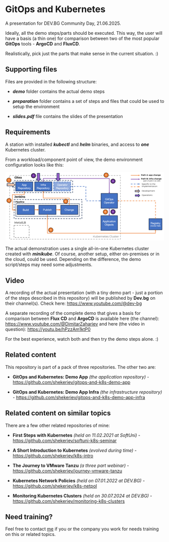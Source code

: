 # GitOps and Kubernetes

A presentation for DEV.BG Community Day, 21.06.2025.

Ideally, all the demo steps/parts should be executed. This way, the user will have a basis (a thin one) for comparison between two of the most popular **GitOps** tools - **ArgoCD** and **FluxCD**.

Realistically, pick just the parts that make sense in the current situation. :)

## Supporting files

Files are provided in the following structure:

* ***demo*** folder contains the actual demo steps

* ***preparation*** folder contains a set of steps and files that could be used to setup the environment

* ***slides.pdf*** file contains the slides of the presentation

## Requirements

A station with installed ***kubectl*** and ***helm*** binaries, and access to ***one*** Kubernetes cluster. 

From a workload/component point of view, the demo environment configuration looks like this:

![image](README.png)

The actual demonstration uses a single all-in-one Kubernetes cluster created with ***minikube***. Of course, another setup, either on-premises or in the cloud, could be used. Depending on the difference, the demo script/steps may need some adjustments.

## Video

A recording of the actual presentation (with a tiny demo part - just a portion of the steps described in this repository) will be published by **Dev.bg** on their channel(s). Check here: <https://www.youtube.com/@dev-bg>

A separate recording of the complete demo that gives a basis for comparison between **Flux CD** and **ArgoCD** is available here (the channel): <https://www.youtube.com/@DimitarZahariev> and here (the video in question): <https://youtu.be/hPzzAm1ktP0>

For the best experience, watch both and then try the demo steps alone. :)

## Related content

This repository is part of a pack of three repositories. The other two are: 

* **GitOps and Kubernetes: Demo App** *(the application repository)* - <https://github.com/shekeriev/gitops-and-k8s-demo-app>

* **GitOps and Kubernetes: Demo App Infra** *(the infrastructure repository)* - <https://github.com/shekeriev/gitops-and-k8s-demo-app-infra>

## Related content on similar topics

There are a few other related repositories of mine:

* **First Steps with Kubernetes** *(held on 11.02.2021 at SoftUni)* - <https://github.com/shekeriev/softuni-k8s-seminar>

* **A Short Introduction to Kubernetes** *(evolved during time)* - <https://github.com/shekeriev/k8s-intro>

* **The Journey to VMware Tanzu** *(a three part webinar)* - <https://github.com/shekeriev/journey-vmware-tanzu>

* **Kubernetes Network Policies** *(held on 07.01.2022 at DEV.BG)* - <https://github.com/shekeriev/k8s-netpol>

* **Monitoring Kubernetes Clusters** *(held on 30.07.2024 at DEV.BG)* - <https://github.com/shekeriev/monitoring-k8s-clusters>

## Need training?

Feel free to contact [me](https://www.linkedin.com/in/dzahariev/) if you or the company you work for needs training on this or related topics.
